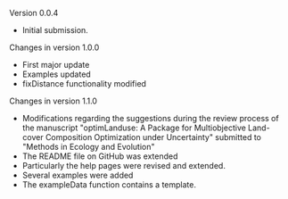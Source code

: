 Version 0.0.4

- Initial submission.

Changes in version 1.0.0

- First major update
- Examples updated
- fixDistance functionality modified

Changes in version 1.1.0

- Modifications regarding the suggestions during the review process of the manuscript "optimLanduse: A Package for Multiobjective Land-cover Composition Optimization under Uncertainty" submitted to "Methods in Ecology and Evolution"
- The README file on GitHub was extended
- Particularly the help pages were revised and extended.
- Several examples were added
- The exampleData function contains a template.
